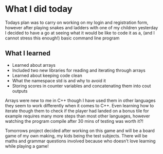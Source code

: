 # What I did today

Todays plan was to carry on working on my login and registration form, however after playing
snakes and ladders with one of my children yesterday I decided to have a go at seeing what it 
would be like to code it as a, (and I cannot stress this enough!) basic command line program

## What I learned

- Learned about arrays
- Included two new libraries for reading and iterating through arrays 
- Learned about keeping code clean
- What the namespace std is and why to avoid it
- Storing scores in counter variables and concatenating them into cout outputs

Arrays were new to me in C++ though I have used them in other languages they seem to work differently 
when it comes to C++. Even learning how to iterate though them to check if the player had landed on a 
bonus tile for example requires many more steps than most other languages, however watching the program
compile after 30 mins of testing was worth it?! 

Tomorrows project decided after working on this game and will be a board game of my own making, my kids
being the test subjects. There will be maths and grammar questions involved because who doesn't love 
learning while playing a game!
